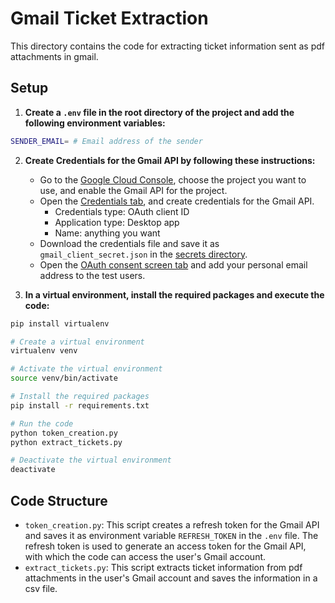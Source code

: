 # Gmail Ticket Extraction

This directory contains the code for extracting ticket information sent as pdf attachments in gmail.

## Setup

1. **Create a `.env` file in the root directory of the project and add the following environment variables:**
```bash
SENDER_EMAIL= # Email address of the sender
```

2. **Create Credentials for the Gmail API by following these instructions:**
    - Go to the [Google Cloud Console](https://console.cloud.google.com/), choose the project you want to use, and enable the Gmail API for the project.
    - Open the [Credentials tab](https://console.cloud.google.com/apis/credentials), and create credentials for the Gmail API.
        - Credentials type: OAuth client ID
        - Application type: Desktop app 
        - Name: anything you want
    - Download the credentials file and save it as `gmail_client_secret.json` in the [secrets directory](../secrets/).
    - Open the [OAuth consent screen tab](https://console.cloud.google.com/apis/credentials/consent) and add your personal email address to the test users.


3. **In a virtual environment, install the required packages and execute the code:**
```bash
pip install virtualenv

# Create a virtual environment
virtualenv venv

# Activate the virtual environment
source venv/bin/activate

# Install the required packages
pip install -r requirements.txt

# Run the code
python token_creation.py
python extract_tickets.py

# Deactivate the virtual environment
deactivate
```

## Code Structure

- `token_creation.py`: This script creates a refresh token for the Gmail API and saves it as environment variable `REFRESH_TOKEN` in the `.env` file. The refresh token is used to generate an access token for the Gmail API, with which the code can access the user's Gmail account.
- `extract_tickets.py`: This script extracts ticket information from pdf attachments in the user's Gmail account and saves the information in a csv file.

